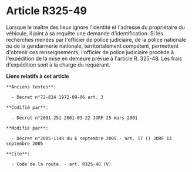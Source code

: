 # Article R325-49

Lorsque le maître des lieux ignore l'identité et l'adresse du propriétaire du véhicule, il joint à sa requête une demande
d'identification. Si les recherches menées par l'officier de police judiciaire, de la police nationale ou de la gendarmerie
nationale, territorialement compétent, permettent d'obtenir ces renseignements, l'officier de police judiciaire procède à
l'expédition de la mise en demeure prévue à l'article R. 325-48. Les frais d'expédition sont à la charge du requérant.

**Liens relatifs à cet article**

	**Anciens textes**:

	  - Décret n°72-824 1972-09-06 art. 3

	**Codifié par**:

	  - Décret n°2001-251 2001-03-22 JORF 25 mars 2001

	**Modifié par**:

	  - Décret n°2005-1148 du 6 septembre 2005 - art. 17 () JORF 13 septembre 2005

	**Cite**:

	  - Code de la route. - art. R325-48 (V)
